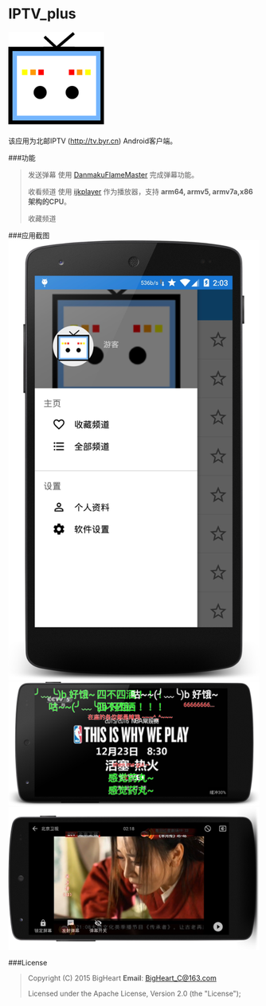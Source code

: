 # IPTV_plus
![image](https://github.com/BigHeartC/IPTV_plus/blob/master/app/src/main/res/mipmap-xxxhdpi/ic_launcher.png)

该应用为北邮IPTV (http://tv.byr.cn) Android客户端。

###功能
>发送弹幕	使用 [DanmakuFlameMaster](https://github.com/Bilibili/DanmakuFlameMaster) 完成弹幕功能。
>
>收看频道	使用 [ijkplayer](https://github.com/Bilibili/ijkplayer) 作为播放器，支持 **arm64, armv5, armv7a,x86架构的CPU**。
>
>收藏频道

###应用截图
 ![image](https://github.com/BigHeartC/IPTV_plus/blob/master/drawer.jpg)
 ![image](https://github.com/BigHeartC/IPTV_plus/blob/master/nba.jpg)
 ![image](https://github.com/BigHeartC/IPTV_plus/blob/master/minyuezhaun.jpg)


###License
>Copyright (C) 2015 BigHeart **Email**: BigHeart_C@163.com
>
>Licensed under the Apache License, Version 2.0 (the "License");
